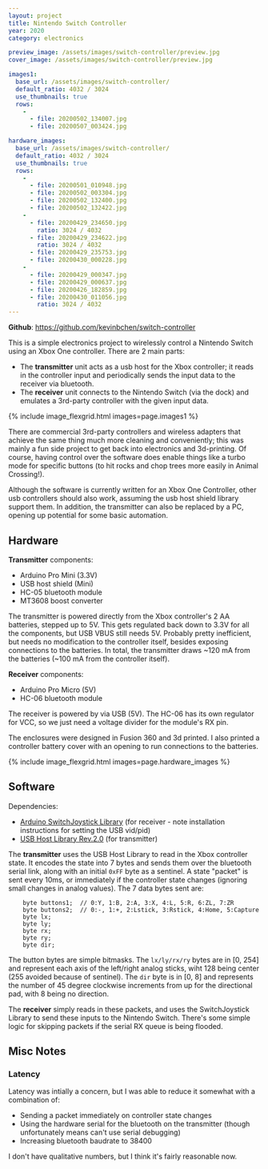 ```yaml
---
layout: project
title: Nintendo Switch Controller
year: 2020
category: electronics

preview_image: /assets/images/switch-controller/preview.jpg
cover_image: /assets/images/switch-controller/preview.jpg

images1:
  base_url: /assets/images/switch-controller/
  default_ratio: 4032 / 3024
  use_thumbnails: true
  rows:
    - 
      - file: 20200502_134007.jpg
      - file: 20200507_003424.jpg

hardware_images:
  base_url: /assets/images/switch-controller/
  default_ratio: 4032 / 3024
  use_thumbnails: true
  rows:
    - 
      - file: 20200501_010948.jpg
      - file: 20200502_003304.jpg
      - file: 20200502_132400.jpg
      - file: 20200502_132422.jpg
    - 
      - file: 20200429_234650.jpg
        ratio: 3024 / 4032
      - file: 20200429_234622.jpg
        ratio: 3024 / 4032
      - file: 20200429_235753.jpg
      - file: 20200430_000228.jpg
    - 
      - file: 20200429_000347.jpg
      - file: 20200429_000637.jpg
      - file: 20200426_182859.jpg
      - file: 20200430_011056.jpg
        ratio: 3024 / 4032
---
```

**Github**: <https://github.com/kevinbchen/switch-controller>

This is a simple electronics project to wirelessly control a Nintendo Switch using an Xbox One controller.
There are 2 main parts:
- The **transmitter** unit acts as a usb host for the Xbox controller; it reads in the controller input and periodically sends the input data to the receiver via bluetooth.
- The **receiver** unit connects to the Nintendo Switch (via the dock) and emulates a 3rd-party controller with the given input data.

{% include image_flexgrid.html images=page.images1 %}

There are commercial 3rd-party controllers and wireless adapters that achieve the same thing much more cleaning and conveniently; this was mainly a fun side project to get back into electronics and 3d-printing. Of course, having control over the software does enable things like a turbo mode for specific buttons (to hit rocks and chop trees more easily in Animal Crossing!).

Although the software is currently written for an Xbox One Controller, other usb controllers should also work, assuming the usb host shield library support them. In addition, the transmitter can also be replaced by a PC, opening up potential for some basic automation.


## Hardware
**Transmitter** components:
- Arduino Pro Mini (3.3V)
- USB host shield (Mini)
- HC-05 bluetooth module
- MT3608 boost converter

The transmitter is powered directly from the Xbox controller's 2 AA batteries, stepped up to 5V. This gets regulated back down to 3.3V for all the components, but USB VBUS still needs 5V. Probably pretty inefficient, but needs no modification to the controller itself, besides exposing connections to the batteries. In total, the transmitter draws \~120 mA from the batteries (\~100 mA from the controller itself).

**Receiver** components:
- Arduino Pro Micro (5V)
- HC-06 bluetooth module

The receiver is powered by via USB (5V). The HC-06 has its own regulator for VCC, so we just need a voltage divider for the module's RX pin.

The enclosures were designed in Fusion 360 and 3d printed. I also printed a controller battery cover with an opening to run connections to the batteries.

{% include image_flexgrid.html images=page.hardware_images %}


## Software
Dependencies:
- [Arduino SwitchJoystick Library](https://github.com/HackerLoop/Arduino-JoyCon-Library-for-Nintendo-Switch) (for receiver - note installation instructions for setting the USB vid/pid) 
- [USB Host Library Rev.2.0](https://github.com/felis/USB_Host_Shield_2.0) (for transmitter)

The **transmitter** uses the USB Host Library to read in the Xbox controller state. It encodes the state into 7 bytes and sends them over the bluetooth serial link, along with an initial `0xFF` byte as a sentinel. A state "packet" is sent every 10ms, or immediately if the controller state changes (ignoring small changes in analog values). The 7 data bytes sent are:
```
    byte buttons1;  // 0:Y, 1:B, 2:A, 3:X, 4:L, 5:R, 6:ZL, 7:ZR
    byte buttons2;  // 0:-, 1:+, 2:Lstick, 3:Rstick, 4:Home, 5:Capture
    byte lx;
    byte ly;
    byte rx;
    byte ry;
    byte dir;
```
The button bytes are simple bitmasks. The `lx/ly/rx/ry` bytes are in [0, 254] and represent each axis of the left/right analog sticks, wiht 128 being center (255 avoided because of sentinel). The `dir` byte is in [0, 8] and represents the number of 45 degree clockwise increments from up for the directional pad, with 8 being no direction.

The **receiver** simply reads in these packets, and uses the SwitchJoystick Library to send these inputs to the Nintendo Switch. There's some simple logic for skipping packets if the serial RX queue is being flooded.





## Misc Notes

### Latency
Latency was intially a concern, but I was able to reduce it somewhat with a combination of:
- Sending a packet immediately on controller state changes
- Using the hardware serial for the bluetooth on the transmitter (though unfortunately means can't use serial debugging)
- Increasing bluetooth baudrate to 38400

I don't have qualitative numbers, but I think it's fairly reasonable now.